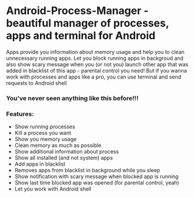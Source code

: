# Android-Process-Manager - beautiful manager of processes, apps and terminal for Android

Apps provide you information about memory usage and help you to clean unnecessary running apps. 
Let you block running apps in backgroud and also show scary message when you (or not you) launch other app that was added in blacklist of this app - parental control you need!
But if you wanna work with processes and apps like a pro, you can use terminal and send requests to Android shell

### You've never seen anything like this before!!!

### Features:
* Show running processes
* Kill a process you want
* Show you memory usage
* Clean memory as much as possible
* Show additional information about process
* Show all installed (and not system) apps
* Add apps in blacklist
* Removes apps from blacklist in background while you sleep
* Show notification with scary message when blocked app is running
* Show last time blocked app was opened (for parental control, yeah)
* Let you work with Android shell

